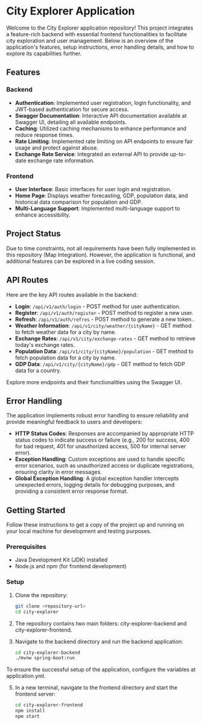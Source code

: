 # City Explorer Application

Welcome to the City Explorer application repository! This project integrates a feature-rich backend with essential frontend functionalities to facilitate city exploration and user management. Below is an overview of the application's features, setup instructions, error handling details, and how to explore its capabilities further.

## Features

### Backend
- **Authentication**: Implemented user registration, login functionality, and JWT-based authentication for secure access.
- **Swagger Documentation**: Interactive API documentation available at Swagger UI, detailing all available endpoints.
- **Caching**: Utilized caching mechanisms to enhance performance and reduce response times.
- **Rate Limiting**: Implemented rate limiting on API endpoints to ensure fair usage and protect against abuse.
- **Exchange Rate Service**: Integrated an external API to provide up-to-date exchange rate information.

### Frontend
- **User Interface**: Basic interfaces for user login and registration.
- **Home Page**: Displays weather forecasting, GDP, population data, and historical data comparison for population and GDP.
- **Multi-Language Support**: Implemented multi-language support to enhance accessibility.

## Project Status

Due to time constraints, not all requirements have been fully implemented in this repository (Map Integration). However, the application is functional, and additional features can be explored in a live coding session.

## API Routes

Here are the key API routes available in the backend:

- **Login**: `/api/v1/auth/login` - POST method for user authentication.
- **Register**: `/api/v1/auth/register` - POST method to register a new user.
- **Refresh**: `/api/v1/auth/refres` - POST method to generate a new token..
- **Weather Information**: `/api/v1/city/weather/{cityName}` - GET method to fetch weather data for a city by name.
- **Exchange Rates**: `/api/v1/city/exchange-rates` - GET method to retrieve today's exchange rates.
- **Population Data**: `/api/v1/city/{cityName}/population` - GET method to fetch population data for a city by name.
- **GDP Data**: `/api/v1/city/{cityName}/gdp` - GET method to fetch GDP data for a country.

Explore more endpoints and their functionalities using the Swagger UI.

## Error Handling

The application implements robust error handling to ensure reliability and provide meaningful feedback to users and developers:

- **HTTP Status Codes**: Responses are accompanied by appropriate HTTP status codes to indicate success or failure (e.g., 200 for success, 400 for bad request, 401 for unauthorized access, 500 for internal server error).
- **Exception Handling**: Custom exceptions are used to handle specific error scenarios, such as unauthorized access or duplicate registrations, ensuring clarity in error messages.
- **Global Exception Handling**: A global exception handler intercepts unexpected errors, logging details for debugging purposes, and providing a consistent error response format.

## Getting Started

Follow these instructions to get a copy of the project up and running on your local machine for development and testing purposes.

### Prerequisites

- Java Development Kit (JDK) installed
- Node.js and npm (for frontend development)

### Setup

1. Clone the repository:

   ```bash
   git clone <repository-url>
   cd city-explorer
   
2. The repository contains two main folders: city-explorer-backend and city-explorer-frontend.

3. Navigate to the backend directory and run the backend application:
   
   ```bash
   cd city-explorer-backend
   ./mvnw spring-boot:run
To ensure the successful setup of the application, configure the variables at application.yml. 

5. In a new terminal, navigate to the frontend directory and start the frontend server:
   
   ```bash
   cd city-explorer-frontend
   npm install
   npm start
